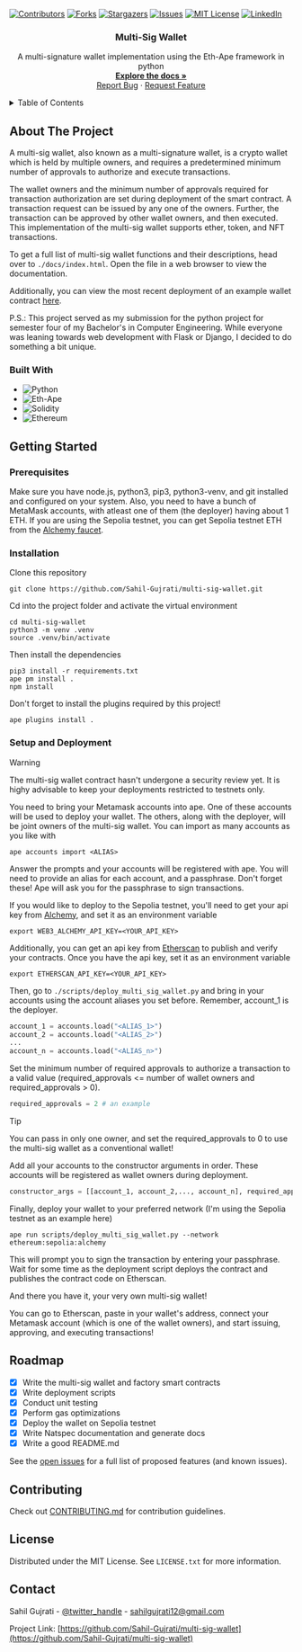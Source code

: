 <!-- PROJECT SHIELDS -->

[![Contributors][contributors-shield]][contributors-url]
[![Forks][forks-shield]][forks-url]
[![Stargazers][stars-shield]][stars-url]
[![Issues][issues-shield]][issues-url]
[![MIT License][license-shield]][license-url]
[![LinkedIn][linkedin-shield]][linkedin-url]


<!-- PROJECT LOGO -->

<div align="center">
  <h3 align="center">Multi-Sig Wallet</h3>

  <p align="center">
    A multi-signature wallet implementation using the Eth-Ape framework in python
    <br />
    <a href="https://github.com/Sahil-Gujrati/multi-sig-wallet/blob/main/docs"><strong>Explore the docs »</strong></a>
    <br />
    <a href="https://github.com/Sahil-Gujrati/multi-sig-wallet/issues">Report Bug</a>
    ·
    <a href="https://github.com/Sahil-Gujrati/multi-sig-wallet/issues">Request Feature</a>
  </p>
</div>


<!-- TABLE OF CONTENTS -->

<details>
  <summary>Table of Contents</summary>
  <ol>
    <li>
      <a href="#about-the-project">About The Project</a>
      <ul>
        <li><a href="#built-with">Built With</a></li>
      </ul>
    </li>
    <li>
      <a href="#getting-started">Getting Started</a>
      <ul>
        <li><a href="#prerequisites">Prerequisites</a></li>
        <li><a href="#installation">Installation</a></li>
        <li><a href="#setup-and-deployment">Setup and Deployment</a></li>
      </ul>
    </li>
    <li><a href="#roadmap">Roadmap</a></li>
    <li><a href="#contributing">Contributing</a></li>
    <li><a href="#license">License</a></li>
    <li><a href="#contact">Contact</a></li>
  </ol>
</details>


<!-- ABOUT THE PROJECT -->

## About The Project

A multi-sig wallet, also known as a multi-signature wallet, is a crypto wallet which is held by multiple owners, and requires a predetermined minimum number of approvals to authorize and execute transactions.

The wallet owners and the minimum number of approvals required for transaction authorization are set during deployment of the smart contract. A transaction request can be issued by any one of the owners. Further, the transaction can be approved by other wallet owners, and then executed. This implementation of the multi-sig wallet supports ether, token, and NFT transactions.

To get a full list of multi-sig wallet functions and their descriptions, head over to `./docs/index.html`. Open the file in a web browser to view the documentation.

Additionally, you can view the most recent deployment of an example wallet contract [here](https://sepolia.etherscan.io/address/0xCdec20F79bd58A9A30870f632e3F928717cffa95).

P.S.: This project served as my submission for the python project for semester four of my Bachelor's in Computer Engineering. While everyone was leaning towards web development with Flask or Django, I decided to do something a bit unique.

### Built With

- ![Python](https://img.shields.io/badge/python-3670A0?style=for-the-badge&logo=python&logoColor=ffdd54)
- ![Eth-Ape](https://img.shields.io/badge/-ETH--APE-FFFFFF.svg?style=for-the-badge)
- ![Solidity](https://img.shields.io/badge/Solidity-%23363636.svg?style=for-the-badge&logo=solidity&logoColor=white)
- ![Ethereum](https://img.shields.io/badge/-ethereum-3C3C3D?logo=ethereum&logoColor=white&style=for-the-badge)


<!-- GETTING STARTED -->

## Getting Started

### Prerequisites

Make sure you have node.js, python3, pip3, python3-venv, and git installed and configured on your system. Also, you need to have a bunch of MetaMask accounts, with atleast one of them (the deployer) having about 1 ETH. If you are using the Sepolia testnet, you can get Sepolia testnet ETH from the [Alchemy faucet](https://sepoliafaucet.com/).

### Installation

Clone this repository

```shell
git clone https://github.com/Sahil-Gujrati/multi-sig-wallet.git
```

Cd into the project folder and activate the virtual environment

```shell
cd multi-sig-wallet
python3 -m venv .venv
source .venv/bin/activate
```

Then install the dependencies

```shell
pip3 install -r requirements.txt
ape pm install .
npm install
```

Don't forget to install the plugins required by this project!

```shell
ape plugins install .
```

### Setup and Deployment

> [!WARNING]
> The multi-sig wallet contract hasn't undergone a security review yet. It is highy advisable to keep your deployments restricted to testnets only.

You need to bring your Metamask accounts into ape. One of these accounts will be used to deploy your wallet. The others, along with the deployer, will be joint owners of the multi-sig wallet. You can import as many accounts as you like with

```shell
ape accounts import <ALIAS>
```
Answer the prompts and your accounts will be registered with ape. You will need to provide an alias for each account, and a passphrase. Don't forget these! Ape will ask you for the passphrase to sign transactions.

If you would like to deploy to the Sepolia testnet, you'll need to get your api key from [Alchemy](https://www.alchemy.com/), and set it as an environment variable

```shell
export WEB3_ALCHEMY_API_KEY=<YOUR_API_KEY>
```

Additionally, you can get an api key from [Etherscan](https://docs.etherscan.io/getting-started/creating-an-account) to publish and verify your contracts. Once you have the api key, set it as an environment variable

```shell
export ETHERSCAN_API_KEY=<YOUR_API_KEY>
```

Then, go to `./scripts/deploy_multi_sig_wallet.py` and bring in your accounts using the account aliases you set before. Remember, account_1 is the deployer.

```python
account_1 = accounts.load("<ALIAS_1>")
account_2 = accounts.load("<ALIAS_2>")
...
account_n = accounts.load("<ALIAS_n>")
```

Set the minimum number of required approvals to authorize a transaction to a valid value (required_approvals <= number of wallet owners and required_approvals > 0).

```python
required_approvals = 2 # an example
```
> [!TIP]
> You can pass in only one owner, and set the required_approvals to 0 to use the multi-sig wallet as a conventional wallet!

Add all your accounts to the constructor arguments in order. These accounts will be registered as wallet owners during deployment.

```python
constructor_args = [[account_1, account_2,..., account_n], required_approvals]
```

Finally, deploy your wallet to your preferred network (I'm using the Sepolia testnet as an example here)

```shell
ape run scripts/deploy_multi_sig_wallet.py --network ethereum:sepolia:alchemy
```

This will prompt you to sign the transaction by entering your passphrase. Wait for some time as the deployment script deploys the contract and publishes the contract code on Etherscan.

And there you have it, your very own multi-sig wallet!

You can go to Etherscan, paste in your wallet's address, connect your Metamask account (which is one of the wallet owners), and start issuing, approving, and executing transactions!


<!-- ROADMAP -->

## Roadmap

- [x] Write the multi-sig wallet and factory smart contracts
- [x] Write deployment scripts
- [x] Conduct unit testing
- [x] Perform gas optimizations
- [x] Deploy the wallet on Sepolia testnet
- [x] Write Natspec documentation and generate docs
- [x] Write a good README.md

See the [open issues](https://github.com/Sahil-Gujrati/multi-sig-wallet/issues) for a full list of proposed features (and known issues).


<!-- CONTRIBUTING -->

## Contributing

Check out [CONTRIBUTING.md](./.github/CONTRIBUTING.md) for contribution guidelines. 


<!-- LICENSE -->

## License

Distributed under the MIT License. See `LICENSE.txt` for more information.


<!-- CONTACT -->

## Contact

Sahil Gujrati - [@twitter_handle](https://twitter.com/Sahil__Gujrati) - sahilgujrati12@gmail.com

Project Link: [https://github.com/Sahil-Gujrati/multi-sig-wallet](https://github.com/Sahil-Gujrati/multi-sig-wallet)


<!-- MARKDOWN LINKS & IMAGES -->
<!-- https://www.markdownguide.org/basic-syntax/#reference-style-links -->

[contributors-shield]: https://img.shields.io/github/contributors/Sahil-Gujrati/multi-sig-wallet.svg?style=for-the-badge
[contributors-url]: https://github.com/Sahil-Gujrati/multi-sig-wallet/graphs/contributors
[forks-shield]: https://img.shields.io/github/forks/Sahil-Gujrati/multi-sig-wallet.svg?style=for-the-badge
[forks-url]: https://github.com/Sahil-Gujrati/multi-sig-wallet/network/members
[stars-shield]: https://img.shields.io/github/stars/Sahil-Gujrati/multi-sig-wallet.svg?style=for-the-badge
[stars-url]: https://github.com/Sahil-Gujrati/multi-sig-wallet/stargazers
[issues-shield]: https://img.shields.io/github/issues/Sahil-Gujrati/multi-sig-wallet.svg?style=for-the-badge
[issues-url]: https://github.com/Sahil-Gujrati/multi-sig-wallet/issues
[license-shield]: https://img.shields.io/github/license/Sahil-Gujrati/multi-sig-wallet.svg?style=for-the-badge
[license-url]: https://github.com/Sahil-Gujrati/multi-sig-wallet/blob/master/LICENSE.txt
[linkedin-shield]: https://img.shields.io/badge/-LinkedIn-black.svg?style=for-the-badge&logo=linkedin&colorB=555
[linkedin-url]: https://linkedin.com/in/sahil-gujrati-125ab0284
